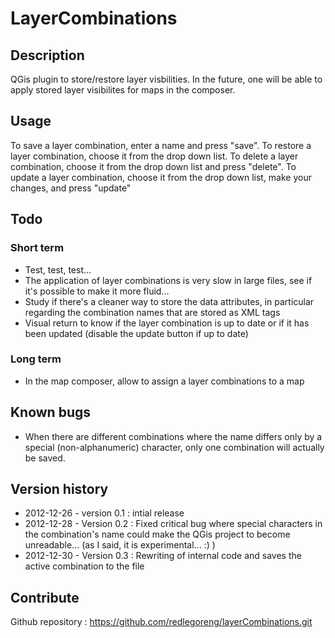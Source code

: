 # LayerCombinations #


## Description ##

QGis plugin to store/restore layer visbilities.
In the future, one will be able to apply stored layer visibilites for maps in the composer.


## Usage ##

To save a layer combination, enter a name and press "save".
To restore a layer combination, choose it from the drop down list.
To delete a layer combination, choose it from the drop down list and press "delete".
To update a layer combination, choose it from the drop down list, make your changes, and press "update"


## Todo ##

### Short term ###
- Test, test, test...
- The application of layer combinations is very slow in large files, see if it's possible to make it more fluid...
- Study if there's a cleaner way to store the data attributes, in particular regarding the combination names that are stored as XML tags
- Visual return to know if the layer combination is up to date or if it has been updated (disable the update button if up to date)

### Long term ###
- In the map composer, allow to assign a layer combinations to a map

## Known bugs ##
- When there are different combinations where the name differs only by a special (non-alphanumeric) character, only one combination will actually be saved.

## Version history ##
- 2012-12-26 - version 0.1 : intial release
- 2012-12-28 - Version 0.2 : Fixed critical bug where special characters in the combination's name could make the QGis project to become unreadable... (as I said, it is experimental... :) )
- 2012-12-30 - Version 0.3 : Rewriting of internal code and saves the active combination to the file

## Contribute ##
Github repository : https://github.com/redlegoreng/layerCombinations.git
